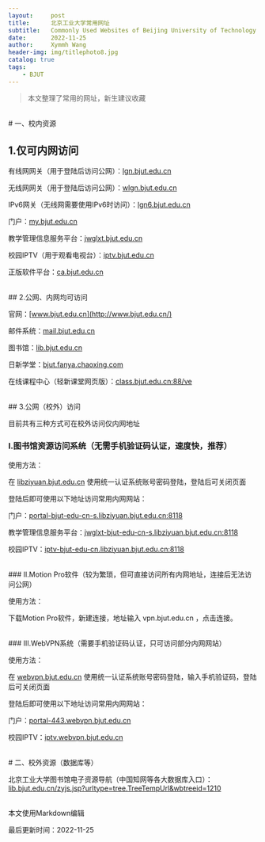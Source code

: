 ```yaml
---
layout:     post
title:      北京工业大学常用网址
subtitle:   Commonly Used Websites of Beijing University of Technology
date:       2022-11-25
author:     Xymmh Wang
header-img: img/titlephoto8.jpg
catalog: true
tags:
    - BJUT
---
```


>本文整理了常用的网址，新生建议收藏

<br>
# 一、校内资源

## 1.仅可内网访问

有线网网关（用于登陆后访问公网）：[lgn.bjut.edu.cn](http://lgn.bjut.edu.cn/)

无线网网关（用于登陆后访问公网）：[wlgn.bjut.edu.cn](http://wlgn.bjut.edu.cn/)

IPv6网关（无线网需要使用IPv6时访问）：[lgn6.bjut.edu.cn](http://lgn6.bjut.edu.cn/)

门户：[my.bjut.edu.cn](http://my.bjut.edu.cn/)

教学管理信息服务平台：[jwglxt.bjut.edu.cn](http://jwglxt.bjut.edu.cn/)

校园IPTV（用于观看电视台）：[iptv.bjut.edu.cn](http://iptv.bjut.edu.cn/)

正版软件平台：[ca.bjut.edu.cn](http://ca.bjut.edu.cn/)

<br>
## 2.公网、内网均可访问

官网：[www.bjut.edu.cn](http://www.bjut.edu.cn/)

邮件系统：[mail.bjut.edu.cn](http://mail.bjut.edu.cn/)

图书馆：[lib.bjut.edu.cn](http://lib.bjut.edu.cn/)

日新学堂：[bjut.fanya.chaoxing.com](https://bjut.fanya.chaoxing.com/)

在线课程中心（轻新课堂网页版）：[class.bjut.edu.cn:88/ve](http://class.bjut.edu.cn:88/ve/)

<br>
## 3.公网（校外）访问

目前共有三种方式可在校外访问仅内网地址


### I.图书馆资源访问系统（无需手机验证码认证，速度快，推荐）

使用方法：

在 [libziyuan.bjut.edu.cn](https://libziyuan.bjut.edu.cn/) 使用统一认证系统账号密码登陆，登陆后可关闭页面

登陆后即可使用以下地址访问常用内网网站：

门户：[portal-bjut-edu-cn-s.libziyuan.bjut.edu.cn:8118](http://portal-bjut-edu-cn-s.libziyuan.bjut.edu.cn:8118/)

教学管理信息服务平台：[jwglxt-bjut-edu-cn-s.libziyuan.bjut.edu.cn:8118](http://jwglxt-bjut-edu-cn-s.libziyuan.bjut.edu.cn:8118/)

校园IPTV：[iptv-bjut-edu-cn.libziyuan.bjut.edu.cn:8118](http://iptv-bjut-edu-cn.libziyuan.bjut.edu.cn:8118/)

<br>
### II.Motion Pro软件（较为繁琐，但可直接访问所有内网地址，连接后无法访问公网）

使用方法：

下载Motion Pro软件，新建连接，地址输入 vpn.bjut.edu.cn ，点击连接。

<br>
### III.WebVPN系统（需要手机验证码认证，只可访问部分内网网站）

使用方法：

在 [webvpn.bjut.edu.cn](http://webvpn.bjut.edu.cn/) 使用统一认证系统账号密码登陆，输入手机验证码，登陆后可关闭页面

登陆后即可使用以下地址访问常用内网网站：

门户：[portal-443.webvpn.bjut.edu.cn](http://portal-443.webvpn.bjut.edu.cn/)

校园IPTV：[iptv.webvpn.bjut.edu.cn](http://iptv.webvpn.bjut.edu.cn/)

<br>
# 二、校外资源（数据库等）

北京工业大学图书馆电子资源导航（中国知网等各大数据库入口）：
[lib.bjut.edu.cn/zyjs.jsp?urltype=tree.TreeTempUrl&wbtreeid=1210](https://lib.bjut.edu.cn/zyjs.jsp?urltype=tree.TreeTempUrl&wbtreeid=1210)


<br>
本文使用Markdown编辑

最后更新时间：2022-11-25
